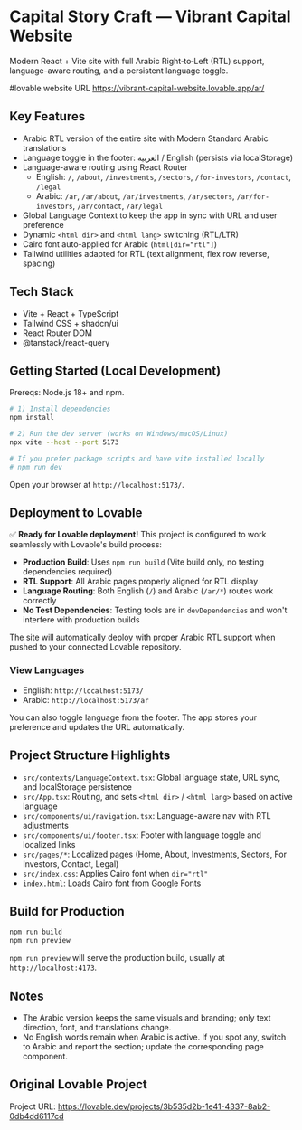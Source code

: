 # Capital Story Craft — Vibrant Capital Website

Modern React + Vite site with full Arabic Right‑to‑Left (RTL) support, language-aware routing, and a persistent language toggle.

#lovable website URL
https://vibrant-capital-website.lovable.app/ar/

## Key Features

- Arabic RTL version of the entire site with Modern Standard Arabic translations
- Language toggle in the footer: العربية / English (persists via localStorage)
- Language-aware routing using React Router
  - English: `/`, `/about`, `/investments`, `/sectors`, `/for-investors`, `/contact`, `/legal`
  - Arabic: `/ar`, `/ar/about`, `/ar/investments`, `/ar/sectors`, `/ar/for-investors`, `/ar/contact`, `/ar/legal`
- Global Language Context to keep the app in sync with URL and user preference
- Dynamic `<html dir>` and `<html lang>` switching (RTL/LTR)
- Cairo font auto-applied for Arabic (`html[dir="rtl"]`)
- Tailwind utilities adapted for RTL (text alignment, flex row reverse, spacing)

## Tech Stack

- Vite + React + TypeScript
- Tailwind CSS + shadcn/ui
- React Router DOM
- @tanstack/react-query

## Getting Started (Local Development)

Prereqs: Node.js 18+ and npm.

```sh
# 1) Install dependencies
npm install

# 2) Run the dev server (works on Windows/macOS/Linux)
npx vite --host --port 5173

# If you prefer package scripts and have vite installed locally
# npm run dev
```

Open your browser at `http://localhost:5173/`.

## Deployment to Lovable

✅ **Ready for Lovable deployment!** This project is configured to work seamlessly with Lovable's build process:

- **Production Build**: Uses `npm run build` (Vite build only, no testing dependencies required)
- **RTL Support**: All Arabic pages properly aligned for RTL display
- **Language Routing**: Both English (`/`) and Arabic (`/ar/*`) routes work correctly
- **No Test Dependencies**: Testing tools are in `devDependencies` and won't interfere with production builds

The site will automatically deploy with proper Arabic RTL support when pushed to your connected Lovable repository.

### View Languages

- English: `http://localhost:5173/`
- Arabic: `http://localhost:5173/ar`

You can also toggle language from the footer. The app stores your preference and updates the URL automatically.

## Project Structure Highlights

- `src/contexts/LanguageContext.tsx`: Global language state, URL sync, and localStorage persistence
- `src/App.tsx`: Routing, and sets `<html dir>` / `<html lang>` based on active language
- `src/components/ui/navigation.tsx`: Language-aware nav with RTL adjustments
- `src/components/ui/footer.tsx`: Footer with language toggle and localized links
- `src/pages/*`: Localized pages (Home, About, Investments, Sectors, For Investors, Contact, Legal)
- `src/index.css`: Applies Cairo font when `dir="rtl"`
- `index.html`: Loads Cairo font from Google Fonts

## Build for Production

```sh
npm run build
npm run preview
```

`npm run preview` will serve the production build, usually at `http://localhost:4173`.

## Notes

- The Arabic version keeps the same visuals and branding; only text direction, font, and translations change.
- No English words remain when Arabic is active. If you spot any, switch to Arabic and report the section; update the corresponding page component.

## Original Lovable Project

Project URL: https://lovable.dev/projects/3b535d2b-1e41-4337-8ab2-0db4dd6117cd

